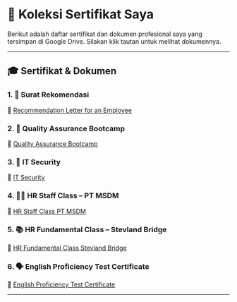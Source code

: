 # 📜 Koleksi Sertifikat Saya

Berikut adalah daftar sertifikat dan dokumen profesional saya yang tersimpan di Google Drive. Silakan klik tautan untuk melihat dokumennya.

---

## 🎓 Sertifikat & Dokumen

### 1. 💼 Surat Rekomendasi
📁 [Recommendation Letter for an Employee](https://drive.google.com/drive/folders/1-D-Tz-7gr1BweU3Gl8brfJEXF6R6qiBB?usp=share_link)

### 2. 🧪 Quality Assurance Bootcamp
📁 [Quality Assurance Bootcamp](https://drive.google.com/drive/folders/1ssfB2Dn0pT3u5Qeuh28SlTYZXydeHEsr?usp=share_link)

### 3. 🔐 IT Security
📁 [IT Security](https://drive.google.com/drive/folders/1AJ2SoUoXHE_8VxU8rjV22alKZ-GBA35e?usp=share_link)

### 4. 🧑‍💼 HR Staff Class – PT MSDM
📁 [HR Staff Class PT MSDM](https://drive.google.com/drive/folders/1YjEktja30TT-wuaN_yG0aQsdw8B57THe?usp=share_link)

### 5. 📚 HR Fundamental Class – Stevland Bridge
📁 [HR Fundamental Class Stevland Bridge](https://drive.google.com/drive/folders/1WNdk_ITX1Oiao71kQl8bCJgKIn7MLIyc?usp=share_link)

### 6. 🗣️ English Proficiency Test Certificate
📁 [English Proficiency Test Certificate](https://drive.google.com/drive/folders/13qQcE0Z7C6D3_VMcp7rR_-aoI_H2Toh-?usp=share_link)

---
